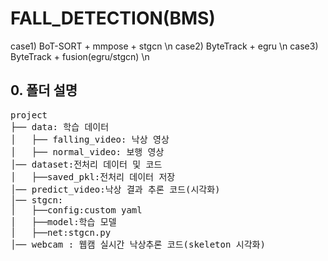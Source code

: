 # FALL_DETECTION(BMS)
case1) BoT-SORT + mmpose + stgcn \n
case2) ByteTrack + egru \n 
case3) ByteTrack + fusion(egru/stgcn) \n


## 0. 폴더 설명
<pre>
project
├── data: 학습 데이터
│   ├── falling_video: 낙상 영상
│   ├── normal_video: 보행 영상
│── dataset:전처리 데이터 및 코드
│   ├──saved_pkl:전처리 데이터 저장
│── predict_video:낙상 결과 추론 코드(시각화)
│── stgcn:
│   ├──config:custom yaml
│   ├──model:학습 모델
│   ├──net:stgcn.py
│── webcam : 웹캠 실시간 낙상추론 코드(skeleton 시각화)
</pre>
